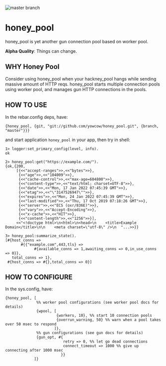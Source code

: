 ![master branch](https://github.com/yowcow/honey_pool/actions/workflows/ci.yml/badge.svg?branch=master)

honey_pool
=====

honey_pool is yet another gun connection pool based on worker pool.

**Alpha Quality**: Things can change.


WHY Honey Pool
--------------

Consider using honey_pool when your hackney_pool hangs while sending massive amount of HTTP reqs.
honey_pool starts multiple connection pools using worker pool, and manages gun HTTP connections in the pools.


HOW TO USE
----------

In the rebar.config deps, have:

```
{honey_pool, {git, "git://github.com/yowcow/honey_pool.git", {branch, "master"}}}
```

and start application `honey_pool` in your app, then try in shell:

```
1> logger:set_primary_config(level, info).
ok

2> honey_pool:get("https://example.com/").
{ok,{200,
     [{<<"accept-ranges">>,<<"bytes">>},
      {<<"age">>,<<"104009">>},
      {<<"cache-control">>,<<"max-age=604800">>},
      {<<"content-type">>,<<"text/html; charset=UTF-8">>},
      {<<"date">>,<<"Mon, 17 Jan 2022 07:45:39 GMT">>},
      {<<"etag">>,<<"\"3147526947\"">>},
      {<<"expires">>,<<"Mon, 24 Jan 2022 07:45:39 GMT">>},
      {<<"last-modified">>,<<"Thu, 17 Oct 2019 07:18:26 GMT">>},
      {<<"server">>,<<"ECS (oxr/836E)">>},
      {<<"vary">>,<<"Accept-Encoding">>},
      {<<"x-cache">>,<<"HIT">>},
      {<<"content-length">>,<<"1256">>}],
     <<"<!doctype html>\n<html>\n<head>\n    <title>Example Domain</title>\n\n    <meta charset=\"utf-8\" />\n  "...>>}}

3> honey_pool:summarize_state().
[#{host_conns =>
       #{{"example.com",443,tls} =>
             #{available_conns => 1,awaiting_conns => 0,in_use_conns => 0}},
   total_conns => 1},
 #{host_conns => #{},total_conns => 0}]
```


HOW TO CONFIGURE
----------------

In the sys.config, have:

```
{honey_pool, [
              %% worker pool configurations (see worker pool docs for details)
              {wpool, [
                       {workers, 10}, %% start 10 connection pools
                       {overrun_warning, 50} %% warn when a pool takes over 50 msec to respond
                      ]},
              %% gun configurations (see gun docs for details)
              {gun_opt, #{
                          retry => 0, %% let go dead connections
                          connect_timeout => 1000 %% give up connecting after 1000 msec
                         }}
             ]}
```
